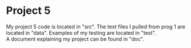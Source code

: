 # Project 5
My project 5 code is located in "src". The text files I pulled from prog 1 are located in "data". Examples of my testing are located in "test". \
A document explaining my project can be found in "doc".
